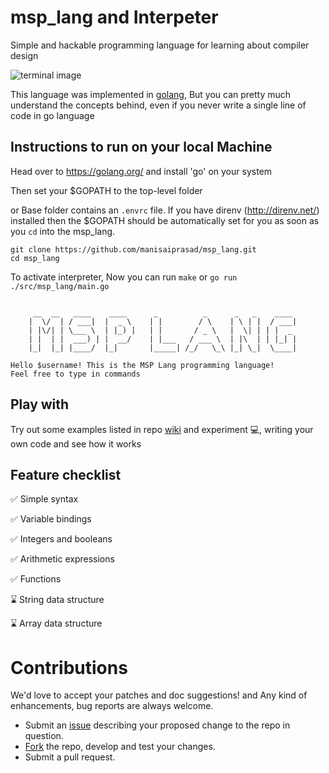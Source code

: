 # msp_lang and Interpeter
Simple and hackable programming language for learning about compiler design

![terminal image](https://github.com/manisaiprasad/msp_lang/blob/master/simple.gif)

This language was implemented in [golang](https://golang.org/), But you can pretty much understand the concepts behind, even if you never write a single line of code in go language

## Instructions to run on your local Machine 
Head over to https://golang.org/ and install 'go' on your system 

Then set your $GOPATH to the top-level folder 

or Base folder contains an `.envrc` file. If you have direnv (http://direnv.net/) installed then the $GOPATH should be
automatically set for you as soon as you `cd` into the msp_lang.

```
git clone https://github.com/manisaiprasad/msp_lang.git
cd msp_lang
```

To activate interpreter, Now you can run `make` 
or `go run ./src/msp_lang/main.go`


```

	 __  __   ____    ____      _          _      _   _    ____
	|  \/  | / ___|  |  _ \    | |        / \    | \ | |  / ___|
	| |\/| | \___ \  | |_) |   | |       / _ \   |  \| | | |  _
	| |  | |  ___) | |  __/    | |___   / ___ \  | |\  | | |_| |
	|_|  |_| |____/  |_|       |_____| /_/   \_\ |_| \_|  \____|

Hello $username! This is the MSP Lang programming language!
Feel free to type in commands
```
## Play with 
Try out some examples listed in repo [wiki](https://github.com/manisaiprasad/msp_lang/wiki) and experiment 💻, writing your own code and see how it works 

## Feature checklist
✅ Simple syntax

✅ Variable bindings

✅ Integers and booleans

✅ Arithmetic expressions

✅ Functions

⌛️ String data structure

⌛️ Array data structure


# Contributions
We'd love to accept your patches and doc suggestions! and Any kind of enhancements, bug reports are always welcome.

* Submit an [issue](https://github.com/manisaiprasad/msp_lang/issues/new) describing your proposed change to the repo in question.
* [Fork](https://github.com/manisaiprasad/msp_lang/fork) the repo, develop and test your changes.
* Submit a pull request.
 
